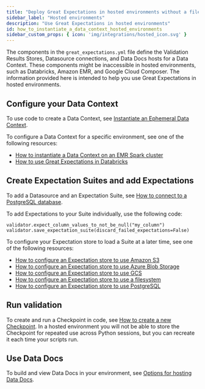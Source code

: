 ```yaml
---
title: "Deploy Great Expectations in hosted environments without a file system"
sidebar_label: "Hosted environments"
description: "Use Great Expectations in hosted environments"
id: how_to_instantiate_a_data_context_hosted_environments
sidebar_custom_props: { icon: 'img/integrations/hosted_icon.svg' }
---
```


The components in the ``great_expectations.yml`` file define the Validation Results Stores, Datasource connections, and Data Docs hosts for a Data Context. These components might be inaccessible in hosted environments, such as Databricks, Amazon EMR, and Google Cloud Composer. The information provided here is intended to help you use Great Expectations in hosted environments.

## Configure your Data Context
 
To use code to create a Data Context, see [Instantiate an Ephemeral Data Context](/docs/guides/setup/configuring_data_contexts/instantiating_data_contexts/instantiate_data_context).

To configure a Data Context for a specific environment, see one of the following resources:

- [How to instantiate a Data Context on an EMR Spark cluster](./how_to_instantiate_a_data_context_on_an_emr_spark_cluster.md)
- [How to use Great Expectations in Databricks](../tutorials/getting_started/how_to_use_great_expectations_in_databricks.md)

## Create Expectation Suites and add Expectations

To add a Datasource and an Expectation Suite, see [How to connect to a PostgreSQL database](/docs/0.15.50/guides/connecting_to_your_data/database/postgres#5-configure-your-datasource).

To add Expectations to your Suite individually, use the following code:

```
validator.expect_column_values_to_not_be_null("my_column")
validator.save_expectation_suite(discard_failed_expectations=False)
```

To configure your Expectation store to load a Suite at a later time, see one of the following resources:

- [How to configure an Expectation store to use Amazon S3](../guides/setup/configuring_metadata_stores/how_to_configure_an_expectation_store_in_amazon_s3.md)
- [How to configure an Expectation store to use Azure Blob Storage](../guides/setup/configuring_metadata_stores/how_to_configure_an_expectation_store_in_azure_blob_storage.md)
- [How to configure an Expectation store to use GCS](../guides/setup/configuring_metadata_stores/how_to_configure_an_expectation_store_in_gcs.md)
- [How to configure an Expectation store to use a filesystem](../guides/setup/configuring_metadata_stores/how_to_configure_an_expectation_store_on_a_filesystem.md)
- [How to configure an Expectation store to use PostgreSQL](../guides/setup/configuring_metadata_stores/how_to_configure_an_expectation_store_to_postgresql.md)

## Run validation

To create and run a Checkpoint in code, see [How to create a new Checkpoint](../guides/validation/checkpoints/how_to_create_a_new_checkpoint.md).  In a hosted environment you will not be able to store the Checkpoint for repeated use across Python sessions, but you can recreate it each time your scripts run.

## Use Data Docs

To build and view Data Docs in your environment, see [Options for hosting Data Docs](../reference/customize_your_deployment.md#options-for-hosting-data-docs).
